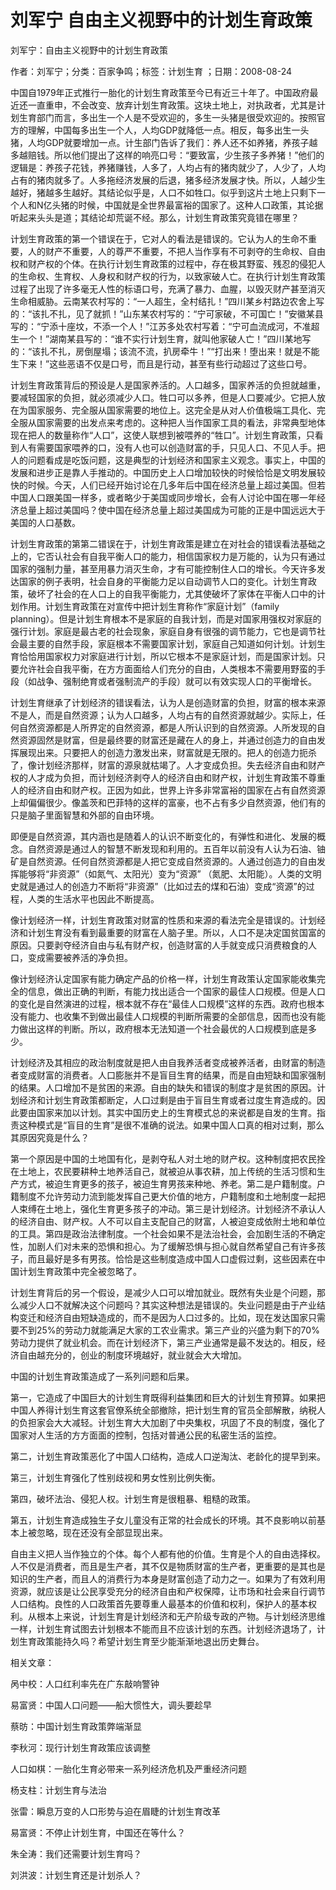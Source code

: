 # 刘军宁  自由主义视野中的计划生育政策    
    
刘军宁：自由主义视野中的计划生育政策    
作者：刘军宁；分类：百家争鸣；标签：计划生育 ；日期：2008-08-24    
中国自1979年正式推行一胎化的计划生育政策至今已有近三十年了。中国政府最近还一直重申，不会改变、放弃计划生育政策。这块土地上，对执政者，尤其是计划生育部门而言，多出生一个人是不受欢迎的，多生一头猪是很受欢迎的。按照官方的理解，中国每多出生一个人，人均GDP就降低一点。相反，每多出生一头猪，人均GDP就要增加一点。计生部门告诉了我们：养人还不如养猪，养孩子越多越赔钱。所以他们提出了这样的响亮口号：“要致富，少生孩子多养猪！”他们的逻辑是：养孩子花钱，养猪赚钱，人多了，人均占有的猪肉就少了，人少了，人均占有的猪肉就多了。人多拖经济发展的后退，猪多经济发展才快。所以，人越少生越好，猪越多生越好。其结论似乎是，人口不如牲口。似乎到这片土地上只剩下一个人和N亿头猪的时候，中国就是全世界最富裕的国家了。这种人口政策，其论据听起来头头是道；其结论却荒诞不经。那么，计划生育政策究竟错在哪里？    
计划生育政策的第一个错误在于，它对人的看法是错误的。它认为人的生命不重要，人的财产不重要，人的尊严不重要，不把人当作享有不可剥夺的生命权、自由权和财产权的个体。在执行计划生育政策的过程中，存在极其野蛮、残忍的侵犯人的生命权、生育权、人身权和财产权的行为，以致家破人亡。在执行计划生育政策过程了出现了许多毫无人性的标语口号，充满了暴力、血腥，以毁灭财产甚至消灭生命相威胁。云南某农村写的：“一人超生，全村结扎！”四川某乡村路边农舍上写的：“该扎不扎，见了就抓！”山东某农村写的：“宁可家破，不可国亡！”安徽某县写的：“宁添十座坟，不添一个人！”江苏多处农村写着：“宁可血流成河，不准超生一个！”湖南某县写的：“谁不实行计划生育，就叫他家破人亡！”四川某地写的：“该扎不扎，房倒屋塌；该流不流，扒房牵牛！”“打出来！堕出来！就是不能生下来！”这些恶语不仅是口号，而且是行动，甚至有些行动超过了这些口号。    
计划生育政策背后的预设是人是国家养活的。人口越多，国家养活的负担就越重，要减轻国家的负担，就必须减少人口。牲口可以多养，但是人口要减少。它把人放在为国家服务、完全服从国家需要的地位上。这完全是从对人价值极端工具化、完全服从国家需要的出发点来考虑的。这种把人当作国家工具的看法，非常典型地体现在把人的数量称作“人口”，这使人联想到被喂养的“牲口”。计划生育政策，只看到人有需要国家喂养的口，没有人也可以创造财富的手，只见人口、不见人手。把人的问题看成是吃饭问题，这是典型的计划经济和国家主义观念。事实上，中国的发展和进步正是靠人手推动的。中国历史上人口增加较快的时候恰恰是文明发展较快的时候。今天，人们已经开始讨论在几多年后中国在经济总量上超过美国。但若中国人口跟美国一样多，或者略少于美国或同步增长，会有人讨论中国在哪一年经济总量上超过美国吗？使中国在经济总量上超过美国成为可能的正是中国远远大于美国的人口基数。    
计划生育政策的第第二错误在于，计划生育政策是建立在对社会的错误看法基础之上的，它否认社会有自我平衡人口的能力，相信国家权力是万能的，认为只有通过国家的强制力量，甚至用暴力消灭生命，才有可能控制住人口的增长。今天许多发达国家的例子表明，社会自身的平衡能力足以自动调节人口的变化。计划生育政策，破坏了社会的在人口上的自我平衡能力，尤其使破坏了家体在平衡人口中的计划作用。计划生育政策在对宣传中把计划生育称作“家庭计划”（family planning）。但是计划生育根本不是家庭的自我计划，而是对国家用强权对家庭的强行计划。家庭是最古老的社会现象，家庭自身有很强的调节能力，它也是调节社会最主要的自然手段，家庭根本不需要国家计划，家庭自己知道如何计划。计划生育恰恰用国家权力对家庭进行计划，所以它根本不是家庭计划，而是国家计划。只要允许社会自我平衡，在方方面面给人们充分的自由，人类根本不需要用野蛮的手段（如战争、强制绝育或者强制流产的手段）就可以有效实现人口的平衡增长。    
计划生育继承了计划经济的错误看法，认为人是创造财富的负担，财富的根本来源不是人，而是自然资源；认为人口越多，人均占有的自然资源就越少。实际上，任何自然资源都是人所界定的自然资源，都是人所认识到的自然资源。人所发现的自然资源固然是财富，但是最终要的财富还是藏在人的身上，并通过创造力的自由发挥展现出来。只要把人的创造力激发出来，财富就是无限的。把人的创造力扼杀了，像计划经济那样，财富的源泉就枯竭了。人才变成负担。失去经济自由和财产权的人才成为负担，而计划经济剥夺人的经济自由和财产权，计划生育政策不尊重人的经济自由和财产权。正因为如此，世界上许多非常富裕的国家在占有自然资源上却偏偏很少。像盖茨和巴菲特的这样的富豪，也不占有多少自然资源，他们有的只是脑子里面智慧和外部的自由环境。    
即便是自然资源，其内涵也是随着人的认识不断变化的，有弹性和进化、发展的概念。自然资源是通过人的智慧不断发现和利用的。五百年以前没有人认为石油、铀矿是自然资源。任何自然资源都是人把它变成自然资源的。人通过创造力的自由发挥能够将“非资源”（如氮气、太阳光）变为“资源” （氮肥、太阳能）。人类的文明史就是通过人的创造力不断将“非资源”（比如过去的煤和石油）变成“资源”的过程，人类的生活水平也因此不断提高。    
像计划经济一样，计划生育政策对财富的性质和来源的看法完全是错误的。计划经济和计划生育没有看到最重要的财富在人脑子里。所以，人口不是决定国贫国富的原因。只要剥夺经济自由与私有财产权，创造财富的人手就变成只消费粮食的人口，变成需要被养活的净负担。    
像计划经济认定国家有能力确定产品的价格一样，计划生育政策认定国家能收集完全的信息，做出正确的判断，有能力找出适合一个国家的最佳人口规模。但是人口的变化是自然演进的过程，根本就不存在“最佳人口规模”这样的东西。政府也根本没有能力、也收集不到做出最佳人口规模的判断所需要的全部信息，因而也没有能力做出这样的判断。所以，政府根本无法知道一个社会最优的人口规模到底是多少。    
计划经济及其相应的政治制度就是把人由自我养活者变成被养活者，由财富的制造者变成财富的消费者。人口膨胀并不是盲目生育的结果，而是自由短缺和国家强制的结果。人口增加不是贫困的来源。自由的缺失和错误的制度才是贫困的原因。计划经济和计划生育政策都断定，人口过剩是由于盲目生育或者过度生育造成的。因此要由国家来加以计划。其实中国历史上的生育模式总的来说都是自发的生育。指责这种模式是“盲目的生育”是很不准确的说法。如果中国人口真的相对过剩，那么其原因究竟是什么？    
第一个原因是中国的土地国有化，是剥夺私人对土地的财产权。这种制度把农民拴在土地上，农民要耕种土地养活自己，就被迫从事农耕，加上传统的生活习惯和生产方式，被迫生育更多的孩子，被迫生育男孩来种地、养老。第二是户籍制度。户籍制度不允许劳动力流到能发挥自己更大价值的地方，户籍制度和土地制度一起把人束缚在土地上，强化生育更多孩子的冲动。第三是计划经济。计划经济不承认人的经济自由、财产权。人不可以自主支配自己的财富，人被迫变成依附土地和单位的工具。第四是政治法律制度。一个社会如果不是法治社会，会加剧生活的不确定性，加剧人们对未来的恐惧和担心。为了缓解恐惧与担心就自然希望自己有许多孩子，而且最好是多有男孩。恰恰是这些制度造成中国人口虚假过剩，这些因素在中国计划生育政策中完全被忽略了。    
计划生育背后的另一个假设，是减少人口可以增加就业。既然有失业是个问题，那么减少人口不就解决这个问题吗？其实这种想法是错误的。失业问题是由于产业结构变迁和经济自由短缺造成的，而不是因为人口过多的。比如，现在发达国家只需要不到25%的劳动力就能满足大家的工农业需求。第三产业的兴盛为剩下的70%劳动力提供了就业机会。而在计划经济下，第三产业通常是最不发达的。相反，经济自由越充分的，创业的制度环境越好，就业就会大大增加。    
中国的计划生育政策造成了一系列问题和后果。    
第一，它造成了中国巨大的计划生育既得利益集团和巨大的计划生育预算。如果把中国人养得计划生育这套官僚系统全部撤除，把计划生育的官员全部解散，纳税人的负担家会大大减轻。计划生育大大加剧了中央集权，巩固了不良的制度，强化了国家对人生活的方方面面的控制，包括对普通公民的私密生活的监控。    
第二，计划生育政策恶化了中国人口结构，造成人口逆淘汰、老龄化的提早到来。    
第三，计划生育强化了性别歧视和男女性别比例失衡。    
第四，破坏法治、侵犯人权。计划生育是很粗暴、粗糙的政策。    
第五，计划生育造成独生子女儿童没有正常的社会成长的环境。其不良影响以前基本上被忽略，现在还没有全部显现出来。    
自由主义把人当作独立的个体。每个人都有他的价值。生育是个人的自由选择权。人不仅是消费者，而且是生产者，其不仅是物质财富的生产者，更重要的是其也是知识的生产者，而且人的消费行为本身是财富创造了动力之一。如果为了有效利用资源，就应该是让公民享受充分的经济自由和产权保障，让市场和社会来自行调节人口结构。良性的人口政策首先要尊重人最基本的价值和权利，保护人的基本权利。从根本上来说，计划生育是计划经济和无产阶级专政的产物。与计划经济思维一样，计划生育试图去计划根本不能而且不应该计划的东西。计划经济退场了，计划生育政策能持久吗？希望计划生育至少能渐渐地退出历史舞台。    
    
相关文章：    
呙中校：人口红利率先在广东敲响警钟    
易富贤：中国人口问题——船大惯性大，调头要趁早    
蔡昉：中国计划生育政策弊端渐显    
李秋河：现行计划生育政策应该调整    
人口如棋：一胎化生育必带来一系列经济危机及严重经济问题    
杨支柱：计划生育与法治    
张雷：瞬息万变的人口形势与迫在眉睫的计划生育改革    
易富贤：不停止计划生育，中国还在等什么？    
朱全涛：我们还需要计划生育吗？    
刘洪波：计划生育还是计划杀人？